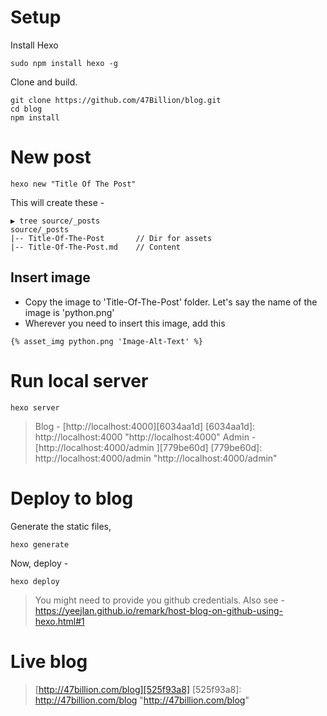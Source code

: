 # Setup

Install Hexo

```
sudo npm install hexo -g
```

Clone and build.

```
git clone https://github.com/47Billion/blog.git
cd blog
npm install
```

# New post

```
hexo new "Title Of The Post"
```
This will create these -

```
▶ tree source/_posts
source/_posts
|-- Title-Of-The-Post       // Dir for assets
|-- Title-Of-The-Post.md    // Content
```

## Insert image

- Copy the image to 'Title-Of-The-Post' folder. Let's say the name of the image is 'python.png'
- Wherever you need to insert this image, add this
```
{% asset_img python.png 'Image-Alt-Text' %}
```

# Run local server

```
hexo server
```

> Blog - [http://localhost:4000][6034aa1d]
[6034aa1d]: http://localhost:4000 "http://localhost:4000"
Admin - [http://localhost:4000/admin
][779be60d]
[779be60d]: http://localhost:4000/admin "http://localhost:4000/admin"


# Deploy to blog

Generate the static files,
```
hexo generate
```
Now, deploy -
```
hexo deploy
```

> You might need to provide you github credentials.
Also see - https://yeejlan.github.io/remark/host-blog-on-github-using-hexo.html#1

# Live blog

> [http://47billion.com/blog][525f93a8]
[525f93a8]: http://47billion.com/blog "http://47billion.com/blog"
